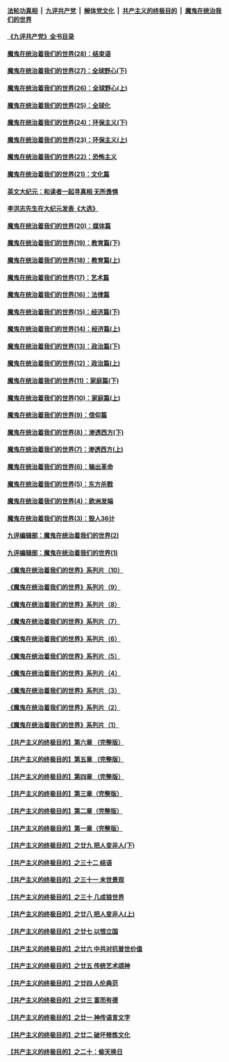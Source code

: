####  [法轮功真相](../../../../basic/blob/master/README.md?t=04261131) &nbsp;|&nbsp; [九评共产党](../../../../9ping.md/blob/master/README.md?t=04261131) &nbsp;|&nbsp; [解体党文化](../../../../jtdwh.md/blob/master/README.md?t=04261131)  &nbsp;|&nbsp; [共产主义的终极目的](../../../../gczydzjmd.md/blob/master/README.md?t=04261131) &nbsp;|&nbsp; [魔鬼在统治我们的世界](../../../../mgztzwmdsj.md/blob/master/README.md?t=04261131) 

#### [《九评共产党》全书目录](../pages/nsc422/n13708085.md?t=04261131) 

#### [魔鬼在统治着我们的世界(28)：结束语](../pages/nsc422/n10936246.md?t=04261131) 

#### [魔鬼在统治着我们的世界(27)：全球野心(下)](../pages/nsc422/n10928319.md?t=04261131) 

#### [魔鬼在统治着我们的世界(26)：全球野心(上)](../pages/nsc422/n10900318.md?t=04261131) 

#### [魔鬼在统治着我们的世界(25)：全球化](../pages/nsc422/n10788205.md?t=04261131) 

#### [魔鬼在统治着我们的世界(24)：环保主义(下)](../pages/nsc422/n10695307.md?t=04261131) 

#### [魔鬼在统治着我们的世界(23)：环保主义(上)](../pages/nsc422/n10688613.md?t=04261131) 

#### [魔鬼在统治着我们的世界(22)：恐怖主义](../pages/nsc422/n10614727.md?t=04261131) 

#### [魔鬼在统治着我们的世界(21)：文化篇](../pages/nsc422/n10597706.md?t=04261131) 

#### [英文大纪元：和读者一起寻真相 无所畏惧](../pages/nsc422/n12542027.md?t=04261131) 

#### [李洪志先生在大纪元发表《大选》](../pages/nsc422/n12534746.md?t=04261131) 

#### [魔鬼在统治着我们的世界(20)：媒体篇](../pages/nsc422/n10586579.md?t=04261131) 

#### [魔鬼在统治着我们的世界(19)：教育篇(下)](../pages/nsc422/n10564808.md?t=04261131) 

#### [魔鬼在统治着我们的世界(18)：教育篇(上)](../pages/nsc422/n10526970.md?t=04261131) 

#### [魔鬼在统治着我们的世界(17)：艺术篇](../pages/nsc422/n10499093.md?t=04261131) 

#### [魔鬼在统治着我们的世界(16)：法律篇](../pages/nsc422/n10485969.md?t=04261131) 

#### [魔鬼在统治着我们的世界(15)：经济篇(下)](../pages/nsc422/n10469975.md?t=04261131) 

#### [魔鬼在统治着我们的世界(14)：经济篇(上)](../pages/nsc422/n10457370.md?t=04261131) 

#### [魔鬼在统治着我们的世界(13)：政治篇(下)](../pages/nsc422/n10448270.md?t=04261131) 

#### [魔鬼在统治着我们的世界(12)：政治篇(上)](../pages/nsc422/n10444576.md?t=04261131) 

#### [魔鬼在统治着我们的世界(11)：家庭篇(下)](../pages/nsc422/n10440961.md?t=04261131) 

#### [魔鬼在统治着我们的世界(10)：家庭篇(上)](../pages/nsc422/n10435448.md?t=04261131) 

#### [魔鬼在统治着我们的世界(9)：信仰篇](../pages/nsc422/n10432159.md?t=04261131) 

#### [魔鬼在统治着我们的世界(8)：渗透西方(下)](../pages/nsc422/n10429603.md?t=04261131) 

#### [魔鬼在统治着我们的世界(7)：渗透西方(上)](../pages/nsc422/n10426013.md?t=04261131) 

#### [魔鬼在统治着我们的世界(6)：输出革命](../pages/nsc422/n10421536.md?t=04261131) 

#### [魔鬼在统治着我们的世界(5)：东方杀戮](../pages/nsc422/n10417707.md?t=04261131) 

#### [魔鬼在统治着我们的世界(4)：欧洲发端](../pages/nsc422/n10414890.md?t=04261131) 

#### [魔鬼在统治着我们的世界(3)：毁人36计](../pages/nsc422/n10411583.md?t=04261131) 

#### [九评编辑部：魔鬼在统治着我们的世界(2)](../pages/nsc422/n10410036.md?t=04261131) 

#### [九评编辑部：魔鬼在统治着我们的世界(1)](../pages/nsc422/n10406825.md?t=04261131) 

#### [《魔鬼在统治着我们的世界》系列片（10）](../pages/nsc422/n12292670.md?t=04261131) 

#### [《魔鬼在统治着我们的世界》系列片（9）](../pages/nsc422/n12290859.md?t=04261131) 

#### [《魔鬼在统治着我们的世界》系列片（8）](../pages/nsc422/n12287445.md?t=04261131) 

#### [《魔鬼在统治着我们的世界》系列片（7）](../pages/nsc422/n12283425.md?t=04261131) 

#### [《魔鬼在统治着我们的世界》系列片（6）](../pages/nsc422/n12282314.md?t=04261131) 

#### [《魔鬼在统治着我们的世界》系列片（5）](../pages/nsc422/n12281419.md?t=04261131) 

#### [《魔鬼在统治着我们的世界》系列片（4）](../pages/nsc422/n12274024.md?t=04261131) 

#### [《魔鬼在统治着我们的世界》系列片（3）](../pages/nsc422/n12271322.md?t=04261131) 

#### [《魔鬼在统治着我们的世界》系列片（2）](../pages/nsc422/n12269049.md?t=04261131) 

#### [《魔鬼在统治着我们的世界》系列片（1）](../pages/nsc422/n12267575.md?t=04261131) 

#### [【共产主义的终极目的】第六章 （完整版）](../pages/nsc422/n11428913.md?t=04261131) 

#### [【共产主义的终极目的】第五章 （完整版）](../pages/nsc422/n11428912.md?t=04261131) 

#### [【共产主义的终极目的】第四章 （完整版）](../pages/nsc422/n11428907.md?t=04261131) 

#### [【共产主义的终极目的】第三章（完整版）](../pages/nsc422/n11428848.md?t=04261131) 

#### [【共产主义的终极目的】第二章（完整版）](../pages/nsc422/n11428831.md?t=04261131) 

#### [【共产主义的终极目的】第一章（完整版）](../pages/nsc422/n11417651.md?t=04261131) 

#### [【共产主义的终极目的】之廿九 把人变非人(下)](../pages/nsc422/n11344140.md?t=04261131) 

#### [【共产主义的终极目的】之三十二 结语](../pages/nsc422/n11360535.md?t=04261131) 

#### [【共产主义的终极目的】之三十一 末世景观](../pages/nsc422/n11351129.md?t=04261131) 

#### [【共产主义的终极目的】之三十 几成狼世界](../pages/nsc422/n11348280.md?t=04261131) 

#### [【共产主义的终极目的】之廿八 把人变非人(上)](../pages/nsc422/n11340492.md?t=04261131) 

#### [【共产主义的终极目的】之廿七 以恨立国](../pages/nsc422/n11336944.md?t=04261131) 

#### [【共产主义的终极目的】之廿六 中共对抗普世价值](../pages/nsc422/n11324785.md?t=04261131) 

#### [【共产主义的终极目的】之廿五 传统艺术颂神](../pages/nsc422/n11296396.md?t=04261131) 

#### [【共产主义的终极目的】之廿四 人伦典范](../pages/nsc422/n11296397.md?t=04261131) 

#### [【共产主义的终极目的】之廿三 富而有德](../pages/nsc422/n11283598.md?t=04261131) 

#### [【共产主义的终极目的】之廿一 神传语言文字](../pages/nsc422/n11263265.md?t=04261131) 

#### [【共产主义的终极目的】之廿二 破坏修炼文化](../pages/nsc422/n11245728.md?t=04261131) 

#### [【共产主义的终极目的】之二十：偷天换日](../pages/nsc422/n11238846.md?t=04261131) 

